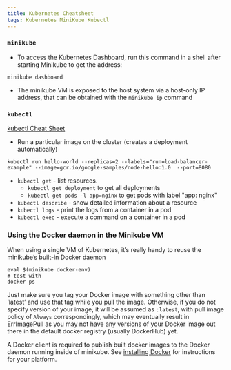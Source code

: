 ```yaml
---
title: Kubernetes Cheatsheet
tags: Kubernetes MiniKube Kubectl
---
```


### ``minikube``

- To access the Kubernetes Dashboard, run this command in a shell after starting Minikube to get the address:

```shell
minikube dashboard
```

- The minikube VM is exposed to the host system via a host-only IP address, that can be obtained with the ``minikube ip`` command

### ``kubectl``

[kubectl Cheat Sheet]( https://kubernetes.io/docs/reference/kubectl/cheatsheet/ )

- Run a particular image on the cluster (creates a deployment automatically)

```shell
kubectl run hello-world --replicas=2 --labels="run=load-balancer-example" --image=gcr.io/google-samples/node-hello:1.0  --port=8080
```

- ``kubectl get`` - list resources.
    - ``kubectl get deployment`` to get all deployments
	- ``kubectl get pods -l app=nginx`` to get pods with label "app: nginx"
- ``kubectl describe`` - show detailed information about a resource
- ``kubectl logs`` - print the logs from a container in a pod
- ``kubectl exec`` - execute a command on a container in a pod


### Using the Docker daemon in the Minikube VM

When using a single VM of Kubernetes, it’s really handy to reuse the minikube’s built-in Docker daemon

```shell
eval $(minikube docker-env)
# test with 
docker ps
```

Just make sure you tag your Docker image with something other than ‘latest’ and use that tag while you pull the image. 
Otherwise, if you do not specify version of your image, it will be assumed as ``:latest``, with pull image policy of ``Always`` correspondingly, which may eventually result in ErrImagePull as you may not have any versions of your Docker image out there in the default docker registry (usually DockerHub) yet.

A Docker client is required to publish built docker images to the Docker daemon running inside of minikube. 
See [installing Docker]( https://docs.docker.com/install/ ) for instructions for your platform.




